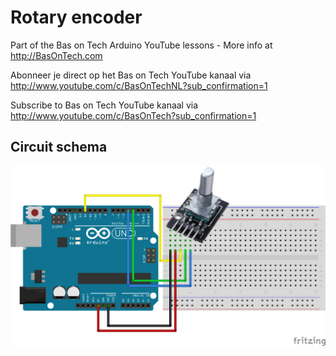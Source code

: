 # Rotary encoder
Part of the Bas on Tech Arduino YouTube lessons - More info at http://BasOnTech.com

Abonneer je direct op het Bas on Tech YouTube kanaal via http://www.youtube.com/c/BasOnTechNL?sub_confirmation=1

Subscribe to Bas on Tech YouTube kanaal via http://www.youtube.com/c/BasOnTech?sub_confirmation=1

## Circuit schema
![alt text](./rotary-encoder.png "circuit schema")